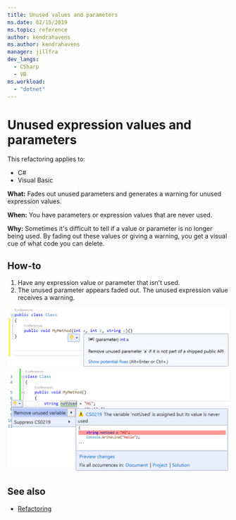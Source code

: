 ```yaml
---
title: Unused values and parameters
ms.date: 02/15/2019
ms.topic: reference
author: kendrahavens
ms.author: kendrahavens
manager: jillfra
dev_langs:
  - CSharp
  - VB
ms.workload:
  - "dotnet"
---
```

# Unused expression values and parameters

This refactoring applies to:

- C#
- Visual Basic

**What:** Fades out unused parameters and generates a warning for unused expression values.

**When:** You have parameters or expression values that are never used.

**Why:** Sometimes it's difficult to tell if a value or parameter is no longer being used. By fading out these values or giving a warning, you get a visual cue of what code you can delete.

## How-to

1. Have any expression value or parameter that isn't used.
2. The unused parameter appears faded out. The unused expression value receives a warning.

  ![Unused parameter](media/unused-parameter.png)
  ![Unused value](media/unused-value.png)

## See also

- [Refactoring](../refactoring-in-visual-studio.md)
